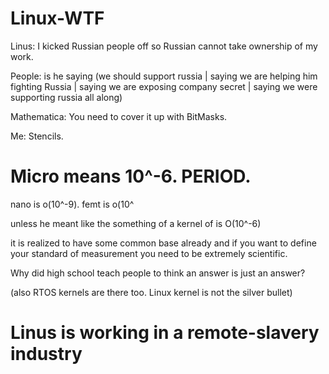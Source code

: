 # Linux-WTF

Linus: I kicked Russian people off so Russian cannot take ownership of my work.

People: is he saying (we should support russia | saying we are helping him fighting Russia | saying we are exposing company secret | saying we were supporting russia all along)

Mathematica: You need to cover it up with BitMasks.

Me: Stencils.

# Micro means 10^-6. PERIOD.

nano is o(10^-9).  femt is o(10^

unless he meant like the something of a kernel of is O(10^-6) 

it is realized to have some common base already and if you want to define your standard of measurement you need to be extremely scientific.

Why did high school teach people to think an answer is just an answer?

(also RTOS kernels are there too. Linux kernel is not the silver bullet)

# Linus is working in a remote-slavery industry
